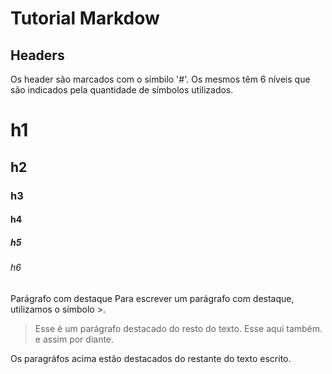 # Tutorial Markdow

## Headers

Os header são marcados com o símbilo '#'. Os mesmos têm 6 níveis que são indicados pela quantidade de símbolos utilizados.

# h1

## h2
### h3
#### h4
##### h5
###### h6
Parágrafo com destaque
Para escrever um parágrafo com destaque, utilizamos o símbolo >.

>Esse é um parágrafo destacado do resto do texto. Esse aqui também. e assim por diante.

Os paragráfos acima estão destacados do restante do texto escrito.